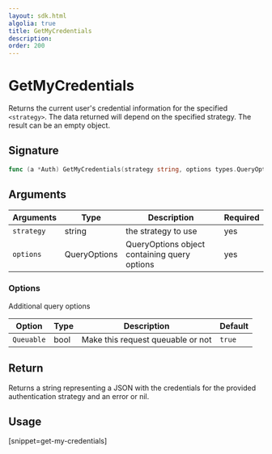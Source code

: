 ```yaml
---
layout: sdk.html
algolia: true
title: GetMyCredentials
description:
order: 200
---
```


# GetMyCredentials

Returns the current user's credential information for the specified `<strategy>`. The data returned will depend on the specified strategy. The result can be an empty object.

## Signature

```go
func (a *Auth) GetMyCredentials(strategy string, options types.QueryOptions) (json.RawMessage, error)
```

## Arguments

| Arguments    | Type    | Description | Required
|--------------|---------|-------------|----------
| `strategy` | string | the strategy to use    | yes
| `options`  | QueryOptions    | QueryOptions object containing query options | yes

### **Options**

Additional query options

| Option     | Type    | Description                       | Default |
| ---------- | ------- | --------------------------------- | ------- |
| `Queuable` | bool | Make this request queuable or not | `true`  |

## Return

Returns a string representing a JSON with the credentials for the provided authentication strategy and an error or nil.

## Usage

[snippet=get-my-credentials]
